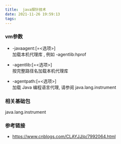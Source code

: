 ```yaml
---
title:  java探针技术
date: 2021-11-26 19:59:13
tags:
---
```

### vm参数
+ -javaagent:<pathname>[=<选项>]  
	加载本机代理库 <libname>, 例如 -agentlib:hprof
	
+ -agentlib:<libname>[=<选项>]  
	按完整路径名加载本机代理库
	
+ -agentpath:<pathname>[=<选项>]  
	加载 Java 编程语言代理, 请参阅 java.lang.instrument

### 相关基础包
 java.lang.instrument
	

### 参考链接
- https://www.cnblogs.com/CLAYJJ/p/7992064.html
